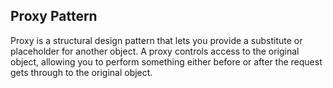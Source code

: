 ## Proxy Pattern

Proxy is a structural design pattern that lets you provide a substitute or placeholder for another object. A proxy controls access to the original object, allowing you to perform something either before or after the request gets through to the original object.
